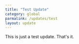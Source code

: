 ```yaml
---
title: "Test Update"
category: global
parmalink: /updates/test
layout: update
---
```


This is just a test update. That's it.
